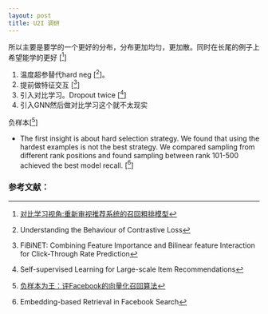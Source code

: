 ```yaml
---
layout: post
title: U2I 调研
---
```



所以主要是要学的一个更好的分布，分布更加均匀，更加散。同时在长尾的例子上希望能学的更好 [[^1]]

1. 温度超参替代hard neg [[^2]]。
2. 提前做特征交互 [[^3]]
3. 引入对比学习。Dropout twice [[^4]]
4. 引入GNN然后做对比学习这个就不太现实

负样本[[^5]]

* The first insight is about hard selection strategy. We found that using the hardest examples is not the best strategy. We compared sampling from different rank positions and found sampling between rank 101-500 achieved the best model recall. [[^6]]

### 参考文献：

[^1]: [对比学习视角:重新审视推荐系统的召回粗排模型](https://zhuanlan.zhihu.com/p/424198603)
[^2]: Understanding the Behaviour of Contrastive Loss
[^3]: FiBiNET: Combining Feature Importance and Bilinear feature Interaction for Click-Through Rate Prediction
[^4]: Self-supervised Learning for Large-scale Item Recommendations
[^5]: [负样本为王：评Facebook的向量化召回算法](负样本为王：评Facebook的向量化召回算法)
[^6]: Embedding-based Retrieval in Facebook Search






